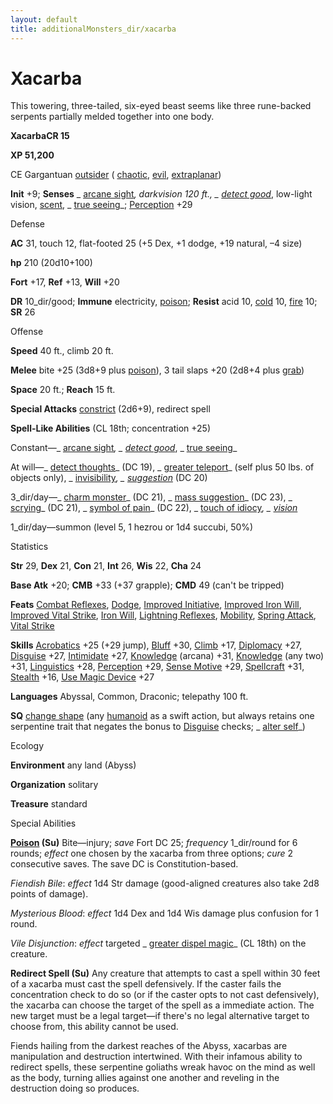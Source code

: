 ```yaml
---
layout: default
title: additionalMonsters_dir/xacarba
---
```

# Xacarba

This towering, three-tailed, six-eyed beast seems like three rune-backed serpents partially melded together into one body.

**XacarbaCR 15**

**XP 51,200**

CE Gargantuan [outsider](../monsters_dir/creatureTypes#_outsider) ( [chaotic](../monsters_dir/creatureTypes#_chaotic-subtype), [evil](../monsters_dir/creatureTypes#_evil-subtype), [extraplanar](../monsters_dir/creatureTypes#_extraplanar-subtype))

**Init** +9; **Senses** _ [arcane sight](../additionalMonsters_dir/../spells_dir/arcaneSight#_arcane-sight)_, darkvision 120 ft., _ [detect good](../additionalMonsters_dir/../spells_dir/detectGood#_detect-good)_, low-light vision, [scent](../monsters_dir/universalMonsterRules#_scent), _ [true seeing](../additionalMonsters_dir/../spells_dir/trueSeeing#_true-seeing)_; [Perception](../additionalMonsters_dir/../skills_dir/perception#_perception) +29

Defense

**AC** 31, touch 12, flat-footed 25 (+5 Dex, +1 dodge, +19 natural, –4 size)

**hp** 210 (20d10+100)

**Fort** +17, **Ref** +13, **Will** +20

**DR** 10_dir/good; **Immune** electricity, [poison](../monsters_dir/universalMonsterRules#_poison-(ex-or-su)); **Resist** acid 10, [cold](../monsters_dir/creatureTypes#_cold-subtype) 10, [fire](../monsters_dir/creatureTypes#_fire-subtype) 10; **SR** 26

Offense

**Speed** 40 ft., climb 20 ft.

**Melee** bite +25 (3d8+9 plus [poison](../monsters_dir/universalMonsterRules#_poison-(ex-or-su))), 3 tail slaps +20 (2d8+4 plus [grab](../monsters_dir/universalMonsterRules#_grab))

**Space** 20 ft.; **Reach** 15 ft.

**Special Attacks** [constrict](../monsters_dir/universalMonsterRules#_constrict) (2d6+9), redirect spell

**Spell-Like Abilities** (CL 18th; concentration +25)

Constant—_ [arcane sight](../additionalMonsters_dir/../spells_dir/arcaneSight#_arcane-sight)_, _ [detect good](../additionalMonsters_dir/../spells_dir/detectGood#_detect-good)_, _ [true seeing](../additionalMonsters_dir/../spells_dir/trueSeeing#_true-seeing)_

At will—_ [detect thoughts](../additionalMonsters_dir/../spells_dir/detectThoughts#_detect-thoughts)_ (DC 19), _ [greater teleport](../additionalMonsters_dir/../spells_dir/teleport#_teleport-greater)_ (self plus 50 lbs. of objects only), _ [invisibility](../additionalMonsters_dir/../spells_dir/invisibility#_invisibility)_, _ [suggestion](../additionalMonsters_dir/../spells_dir/suggestion#_suggestion)_ (DC 20)

3_dir/day—_ [charm monster](../additionalMonsters_dir/../spells_dir/charmMonster#_charm-monster)_ (DC 21), _ [mass suggestion](../additionalMonsters_dir/../spells_dir/suggestion#_suggestion-mass)_ (DC 23), _ [scrying](../additionalMonsters_dir/../spells_dir/scrying#_scrying)_ (DC 21), _ [symbol of pain](../additionalMonsters_dir/../spells_dir/symbolOfPain#_symbol-of-pain)_ (DC 22), _ [touch of idiocy](../additionalMonsters_dir/../spells_dir/touchOfIdiocy#_touch-of-idiocy)_, _ [vision](../additionalMonsters_dir/../spells_dir/vision#_vision)_

1_dir/day—summon (level 5, 1 hezrou or 1d4 succubi, 50%)

Statistics

**Str** 29, **Dex** 21, **Con** 21, **Int** 26, **Wis** 22, **Cha** 24

**Base Atk** +20; **CMB** +33 (+37 grapple); **CMD** 49 (can't be tripped)

**Feats** [Combat Reflexes](../additionalMonsters_dir/../feats#_combat-reflexes), [Dodge](../additionalMonsters_dir/../feats#_dodge), [Improved Initiative](../additionalMonsters_dir/../feats#_improved-initiative), [Improved Iron Will](../additionalMonsters_dir/../feats#_improved-iron-will), [Improved Vital Strike](../additionalMonsters_dir/../feats#_improved-vital-strike), [Iron Will](../additionalMonsters_dir/../feats#_iron-will), [Lightning Reflexes](../additionalMonsters_dir/../feats#_lightning-reflexes), [Mobility](../additionalMonsters_dir/../feats#_mobility), [Spring Attack](../additionalMonsters_dir/../feats#_spring-attack), [Vital Strike](../additionalMonsters_dir/../feats#_vital-strike)

**Skills** [Acrobatics](../additionalMonsters_dir/../skills_dir/acrobatics#_acrobatics) +25 (+29 jump), [Bluff](../additionalMonsters_dir/../skills_dir/bluff#_bluff) +30, [Climb](../additionalMonsters_dir/../skills_dir/climb#_climb) +17, [Diplomacy](../additionalMonsters_dir/../skills_dir/diplomacy#_diplomacy) +27, [Disguise](../additionalMonsters_dir/../skills_dir/disguise#_disguise) +27, [Intimidate](../additionalMonsters_dir/../skills_dir/intimidate#_intimidate) +27, [Knowledge](../additionalMonsters_dir/../skills_dir/knowledge#_knowledge) (arcana) +31, [Knowledge](../additionalMonsters_dir/../skills_dir/knowledge#_knowledge) (any two) +31, [Linguistics](../additionalMonsters_dir/../skills_dir/linguistics#_linguistics) +28, [Perception](../additionalMonsters_dir/../skills_dir/perception#_perception) +29, [Sense Motive](../additionalMonsters_dir/../skills_dir/senseMotive#_sense-motive) +29, [Spellcraft](../additionalMonsters_dir/../skills_dir/spellcraft#_spellcraft) +31, [Stealth](../additionalMonsters_dir/../skills_dir/stealth#_stealth) +16, [Use Magic Device](../additionalMonsters_dir/../skills_dir/useMagicDevice#_use-magic-device) +27

**Languages** Abyssal, Common, Draconic; telepathy 100 ft.

**SQ** [change shape](../monsters_dir/universalMonsterRules#_change-shape) (any [humanoid](../monsters_dir/creatureTypes#_humanoid) as a swift action, but always retains one serpentine trait that negates the bonus to [Disguise](../additionalMonsters_dir/../skills_dir/disguise#_disguise) checks; _ [alter self](../additionalMonsters_dir/../spells_dir/alterSelf#_alter-self)_)

Ecology

**Environment** any land (Abyss)

**Organization** solitary

**Treasure** standard

Special Abilities

**[Poison](../monsters_dir/universalMonsterRules#_poison-(ex-or-su)) (Su)** Bite—injury; _save_ Fort DC 25; _frequency_ 1_dir/round for 6 rounds; _effect_ one chosen by the xacarba from three options; _cure_ 2 consecutive saves. The save DC is Constitution-based.

_Fiendish Bile_: _effect_ 1d4 Str damage (good-aligned creatures also take 2d8 points of damage).

_Mysterious Blood_: _effect_ 1d4 Dex and 1d4 Wis damage plus confusion for 1 round.

_Vile Disjunction_: _effect_ targeted _ [greater dispel magic](../additionalMonsters_dir/../spells_dir/dispelMagic#_dispel-magic-greater)_ (CL 18th) on the creature.

**Redirect Spell (Su)** Any creature that attempts to cast a spell within 30 feet of a xacarba must cast the spell defensively. If the caster fails the concentration check to do so (or if the caster opts to not cast defensively), the xacarba can choose the target of the spell as a immediate action. The new target must be a legal target—if there's no legal alternative target to choose from, this ability cannot be used.

Fiends hailing from the darkest reaches of the Abyss, xacarbas are manipulation and destruction intertwined. With their infamous ability to redirect spells, these serpentine goliaths wreak havoc on the mind as well as the body, turning allies against one another and reveling in the destruction doing so produces.


